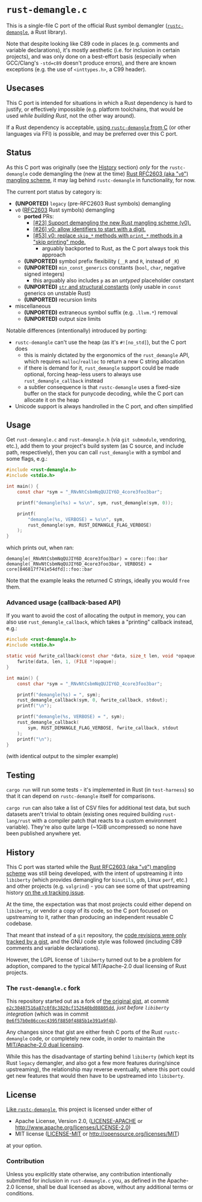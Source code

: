 # `rust-demangle.c`

This is a single-file C port of the official Rust symbol demangler ([`rustc-demangle`](https://github.com/rust-lang/rustc-demangle), a Rust library).

Note that despite looking like C89 code in places (e.g. comments and variable
declarations), it's mostly aesthetic (i.e. for inclusion in certain projects),
and was only done on a best-effort basis (especially when GCC/Clang's `-std=c89`
doesn't produce errors), and there are known exceptions (e.g. the use of
`<inttypes.h>`, a C99 header).

## Usecases

This C port is intended for situations in which a Rust dependency is hard to
justify, or effectively impossible (e.g. platform toolchains, that would be used
*while building Rust*, not the other way around).

If a Rust dependency is acceptable, [using `rustc-demangle` from C](https://github.com/rust-lang/rustc-demangle#usage-from-non-rust-languages)
(or other languages via FFI) is possible, and may be preferred over this C port.

## Status

As this C port was originally (see the [History](#history) section) *only* for the
`rustc-demangle` code demangling the (new at the time) [Rust RFC2603 (aka "`v0`") mangling scheme](https://rust-lang.github.io/rfcs/2603-rust-symbol-name-mangling-v0.html),
it may lag behind `rustc-demangle` in functionality, for now.

The current port status by category is:
* **(UNPORTED)** `legacy` (pre-RFC2603 Rust symbols) demangling
* `v0` ([RFC2603](https://rust-lang.github.io/rfcs/2603-rust-symbol-name-mangling-v0.html) Rust symbols) demangling
  * **ported** PRs:
    * [[#23] Support demangling the new Rust mangling scheme (v0).](https://github.com/rust-lang/rustc-demangle/pull/23)
    * [[#26] v0: allow identifiers to start with a digit.](https://github.com/rust-lang/rustc-demangle/pull/26)
    * [[#53] v0: replace `skip_*` methods with `print_*` methods in a "skip printing" mode.](https://github.com/rust-lang/rustc-demangle/pull/53)
      * arguably backported to Rust, as the C port always took this approach
  * **(UNPORTED)** symbol prefix flexibility (`__R` and `R`, instead of `_R`)
  * **(UNPORTED)** `min_const_generics` constants (`bool`, `char`, negative signed integers)
    * this arguably also includes `p` as an *untyped* placeholder constant
  * **(UNPORTED)** [`str` and structural constants](https://github.com/rust-lang/rfcs/pull/3161)
    (only usable in `const` generics on unstable Rust)
  * **(UNPORTED)** recursion limits
* miscellaneous
  * **(UNPORTED)** extraneous symbol suffix (e.g. `.llvm.*`) removal
  * **(UNPORTED)** output size limits

Notable differences (intentionally) introduced by porting:
* `rustc-demangle` can't use the heap (as it's `#![no_std]`), but the C port does
  * this is mainly dictated by the ergonomics of the `rust_demangle` API, which
    requires `malloc`/`realloc` to return a new C string allocation
  * if there is demand for it, `rust_demangle` support could be made optional,
    forcing heap-less users to always use `rust_demangle_callback` instead
  * a subtler consequence is that `rustc-demangle` uses a fixed-size buffer on
    the stack for punycode decoding, while the C port can allocate it on the heap
* Unicode support is always handrolled in the C port, and often simplified

## Usage

Get `rust-demangle.c` and `rust-demangle.h` (via `git submodule`, vendoring, etc.),
add them to your project's build system (as C source, and include path, respectively),
then you can call `rust_demangle` with a symbol and some flags, e.g.:
```c
#include <rust-demangle.h>
#include <stdio.h>

int main() {
    const char *sym = "_RNvNtCsbmNqQUJIY6D_4core3foo3bar";

    printf("demangle(%s) = %s\n", sym, rust_demangle(sym, 0));

    printf(
        "demangle(%s, VERBOSE) = %s\n", sym,
        rust_demangle(sym, RUST_DEMANGLE_FLAG_VERBOSE)
    );
}
```
which prints out, when ran:
```
demangle(_RNvNtCsbmNqQUJIY6D_4core3foo3bar) = core::foo::bar
demangle(_RNvNtCsbmNqQUJIY6D_4core3foo3bar, VERBOSE) = core[846817f741e54dfd]::foo::bar
```

Note that the example leaks the returned C strings, ideally you would `free` them.

### Advanced usage (callback-based API)

If you want to avoid the cost of allocating the output in memory, you can also
use `rust_demangle_callback`, which takes a "printing" callback instead, e.g.:
```c
#include <rust-demangle.h>
#include <stdio.h>

static void fwrite_callback(const char *data, size_t len, void *opaque) {
    fwrite(data, len, 1, (FILE *)opaque);
}

int main() {
    const char *sym = "_RNvNtCsbmNqQUJIY6D_4core3foo3bar";

    printf("demangle(%s) = ", sym);
    rust_demangle_callback(sym, 0, fwrite_callback, stdout);
    printf("\n");

    printf("demangle(%s, VERBOSE) = ", sym);
    rust_demangle_callback(
        sym, RUST_DEMANGLE_FLAG_VERBOSE, fwrite_callback, stdout
    );
    printf("\n");
}
```
(with identical output to the simpler example)

## Testing

`cargo run` will run some tests - it's implemented in Rust (in `test-harness`)
so that it can depend on `rustc-demangle` itself for comparisons.

`cargo run` can also take a list of CSV files for additional test data, but such
datasets aren't trivial to obtain (existing ones required building `rust-lang/rust`
with a compiler patch that reacts to a custom environment variable).
They're also quite large (~1GiB uncompressed) so none have been published anywhere yet.

## History

This C port was started while the [Rust RFC2603 (aka "`v0`") mangling scheme](https://rust-lang.github.io/rfcs/2603-rust-symbol-name-mangling-v0.html)
was still being developed, with the intent of upstreaming it into `libiberty`
(which provides demangling for `binutils`, `gdb`, Linux `perf`, etc.) and other
projects (e.g. `valgrind`) - you can see some of that upstreaming history
[on the `v0` tracking issue](https://github.com/rust-lang/rust/issues/60705).

At the time, the expectation was that most projects could either depend on
`libiberty`, or vendor a copy of its code, so the C port focused on upstreaming
to it, rather than producing an independent reusable C codebase.

That meant that instead of a `git` repository, the [code revisions were only tracked by a gist](https://gist.github.com/eddyb/c41a69378750a433767cf53fe2316768/revisions),
and the GNU code style was followed (including C89 comments and variable declarations).

However, the LGPL license of `libiberty` turned out to be a problem for adoption,
compared to the typical MIT/Apache-2.0 dual licensing of Rust projects.

### The `rust-demangle.c` fork

This repository started out as a fork of [the original gist](https://gist.github.com/eddyb/c41a69378750a433767cf53fe2316768/revisions), at commit [`e2c30407516a87c0f8c3820cf152640bd08805dd`](https://github.com/LykenSol/rust-demangle.c/commit/e2c30407516a87c0f8c3820cf152640bd08805dd), *just before `libiberty`
integration* (which was in commit [`0e6f57b0e86ccec4395f8850f4885b1e391a9f4b`](https://gist.github.com/eddyb/c41a69378750a433767cf53fe2316768/0e6f57b0e86ccec4395f8850f4885b1e391a9f4b)).

Any changes since that gist are either fresh C ports of the Rust `rustc-demangle`
code, or completely new code, in order to maintain the [MIT/Apache-2.0 dual licensing](#license).

While this has the disadvantage of starting behind `libiberty` (which kept its
Rust `legacy` demangler, and also got a few more features during/since upstreaming),
the relationship may reverse eventually, where this port could get new features
that would then have to be upstreamed into `libiberty`.

## License

[Like `rustc-demangle`](https://github.com/rust-lang/rustc-demangle#license), this project is licensed under either of

 * Apache License, Version 2.0, ([LICENSE-APACHE](LICENSE-APACHE) or
   http://www.apache.org/licenses/LICENSE-2.0)
 * MIT license ([LICENSE-MIT](LICENSE-MIT) or
   http://opensource.org/licenses/MIT)

at your option.

### Contribution

Unless you explicitly state otherwise, any contribution intentionally submitted
for inclusion in `rust-demangle.c` you, as defined in the Apache-2.0 license, shall
be dual licensed as above, without any additional terms or conditions.
